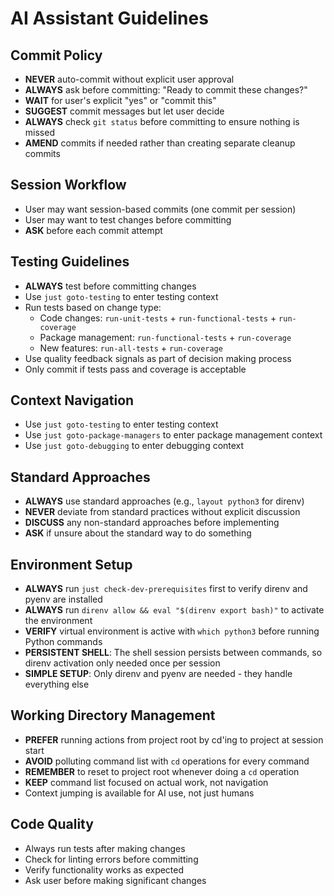 # AI Assistant Guidelines

## Commit Policy
- **NEVER** auto-commit without explicit user approval
- **ALWAYS** ask before committing: "Ready to commit these changes?"
- **WAIT** for user's explicit "yes" or "commit this"
- **SUGGEST** commit messages but let user decide
- **ALWAYS** check `git status` before committing to ensure nothing is missed
- **AMEND** commits if needed rather than creating separate cleanup commits

## Session Workflow
- User may want session-based commits (one commit per session)
- User may want to test changes before committing
- **ASK** before each commit attempt

## Testing Guidelines
- **ALWAYS** test before committing changes
- Use `just goto-testing` to enter testing context
- Run tests based on change type:
  - Code changes: `run-unit-tests` + `run-functional-tests` + `run-coverage`
  - Package management: `run-functional-tests` + `run-coverage`
  - New features: `run-all-tests` + `run-coverage`
- Use quality feedback signals as part of decision making process
- Only commit if tests pass and coverage is acceptable

## Context Navigation
- Use `just goto-testing` to enter testing context
- Use `just goto-package-managers` to enter package management context
- Use `just goto-debugging` to enter debugging context

## Standard Approaches
- **ALWAYS** use standard approaches (e.g., `layout python3` for direnv)
- **NEVER** deviate from standard practices without explicit discussion
- **DISCUSS** any non-standard approaches before implementing
- **ASK** if unsure about the standard way to do something

## Environment Setup
- **ALWAYS** run `just check-dev-prerequisites` first to verify direnv and pyenv are installed
- **ALWAYS** run `direnv allow && eval "$(direnv export bash)"` to activate the environment
- **VERIFY** virtual environment is active with `which python3` before running Python commands
- **PERSISTENT SHELL**: The shell session persists between commands, so direnv activation only needed once per session
- **SIMPLE SETUP**: Only direnv and pyenv are needed - they handle everything else

## Working Directory Management
- **PREFER** running actions from project root by cd'ing to project at session start
- **AVOID** polluting command list with `cd` operations for every command
- **REMEMBER** to reset to project root whenever doing a `cd` operation
- **KEEP** command list focused on actual work, not navigation
- Context jumping is available for AI use, not just humans

## Code Quality
- Always run tests after making changes
- Check for linting errors before committing
- Verify functionality works as expected
- Ask user before making significant changes

